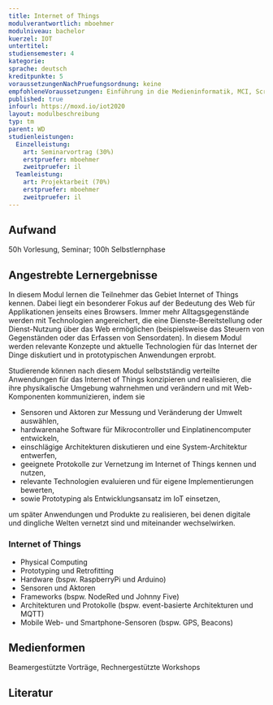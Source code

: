 ```yaml
---
title: Internet of Things
modulverantwortlich: mboehmer
modulniveau: bachelor
kuerzel: IOT
untertitel:
studiensemester: 4
kategorie:
sprache: deutsch
kreditpunkte: 5
voraussetzungenNachPruefungsordnung: keine
empfohleneVoraussetzungen: Einführung in die Medieninformatik, MCI, Screendesign, Grundlagen des Web, Kommunikationstechnik
published: true
infourl: https://moxd.io/iot2020
layout: modulbeschreibung
typ: tm
parent: WD
studienleistungen:
  Einzelleistung:
    art: Seminarvortrag (30%)
    erstpruefer: mboehmer
    zweitpruefer: il
  Teamleistung:
    art: Projektarbeit (70%)
    erstpruefer: mboehmer
    zweitpruefer: il
---
```


## Aufwand
50h Vorlesung, Seminar; 100h Selbstlernphase

## Angestrebte Lernergebnisse

In diesem Modul lernen die Teilnehmer das Gebiet Internet of Things kennen. Dabei liegt ein besonderer Fokus auf der Bedeutung des Web für Applikationen jenseits eines Browsers. Immer mehr Alltagsgegenstände werden mit Technologien angereichert, die eine Dienste-Bereitstellung oder Dienst-Nutzung über das Web ermöglichen (beispielsweise das Steuern von Gegenständen oder das Erfassen von Sensordaten). In diesem Modul werden relevante Konzepte und aktuelle Technologien für das Internet der Dinge diskutiert und in prototypischen Anwendungen erprobt.

Studierende können nach diesem Modul selbstständig verteilte Anwendungen für das Internet of Things konzipieren und realisieren, die ihre physikalische Umgebung wahrnehmen und verändern und mit Web-Komponenten kommunizieren, indem sie

- Sensoren und Aktoren zur Messung und Veränderung der Umwelt auswählen,
- hardwarenahe Software für Mikrocontroller und Einplatinencomputer entwickeln,
- einschlägige Architekturen diskutieren und eine System-Architektur entwerfen,
- geeignete Protokolle zur Vernetzung im Internet of Things kennen und nutzen,
- relevante Technologien evaluieren und für eigene Implementierungen bewerten,
- sowie Prototyping als Entwicklungsansatz im IoT einsetzen,

um später Anwendungen und Produkte zu realisieren, bei denen digitale und dingliche Welten vernetzt sind und miteinander wechselwirken.

### Internet of Things
- Physical Computing
- Prototyping und Retrofitting
- Hardware (bspw. RaspberryPi und Arduino)
- Sensoren und Aktoren
- Frameworks (bspw. NodeRed und Johnny Five)
- Architekturen und Protokolle (bspw. event-basierte Architekturen und MQTT)
- Mobile Web- und Smartphone-Sensoren (bspw. GPS, Beacons)

## Medienformen
Beamergestützte Vorträge, Rechnergestützte Workshops

## Literatur



